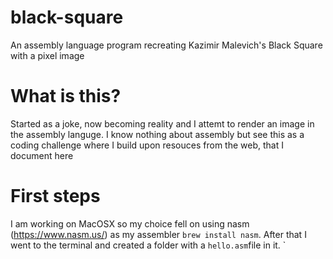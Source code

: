 # black-square
An assembly language program recreating Kazimir Malevich's Black Square with a pixel image

# What is this?
Started as a joke, now becoming reality and I attemt to render an image in the assembly languge. I know nothing about assembly but see this as a coding challenge where I build upon resouces from the web, that I document here

# First steps
I am working on MacOSX so my choice fell on using nasm (https://www.nasm.us/) as my assembler ``brew install nasm``. After that  I went to the terminal and created a folder with a ``hello.asm``file in it.
`
